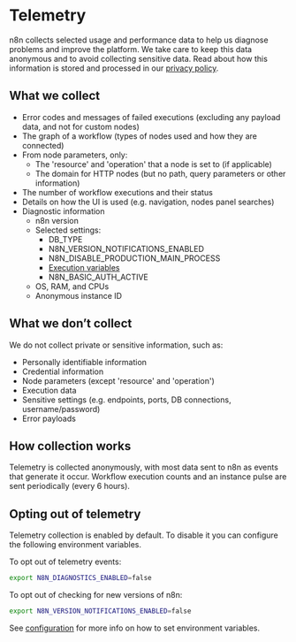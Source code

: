 # Telemetry

n8n collects selected usage and performance data to help us diagnose problems and improve the platform. We take care to keep this data anonymous and to avoid collecting sensitive data. Read about how this information is stored and processed in our [privacy policy](https://n8n.io/legal/privacy).

## What we collect

- Error codes and messages of failed executions (excluding any payload data, and not for custom nodes)
- The graph of a workflow (types of nodes used and how they are connected)
- From node parameters, only:
    - The 'resource' and 'operation' that a node is set to (if applicable)
    - The domain for HTTP nodes (but no path, query parameters or other information)
- The number of workflow executions and their status
- Details on how the UI is used (e.g. navigation, nodes panel searches)
- Diagnostic information
    - n8n version
    - Selected settings:
        - DB_TYPE
        - N8N_VERSION_NOTIFICATIONS_ENABLED
        - N8N_DISABLE_PRODUCTION_MAIN_PROCESS
        - [Execution variables](../reference/environment-variables.html#executions)
        - N8N_BASIC_AUTH_ACTIVE
    - OS, RAM, and CPUs
    - Anonymous instance ID

## What we don’t collect

We do not collect private or sensitive information, such as:

- Personally identifiable information
- Credential information
- Node parameters (except 'resource' and 'operation')
- Execution data
- Sensitive settings (e.g. endpoints, ports, DB connections, username/password)
- Error payloads

## How collection works

Telemetry is collected anonymously, with most data sent to n8n as events that generate it occur. Workflow execution counts and an instance pulse are sent periodically (every 6 hours).

## Opting out of telemetry

Telemetry collection is enabled by default. To disable it you can configure the following environment variables.

To opt out of telemetry events:

```bash
export N8N_DIAGNOSTICS_ENABLED=false
```

To opt out of checking for new versions of n8n:

```bash
export N8N_VERSION_NOTIFICATIONS_ENABLED=false
```

See [configuration](../getting-started/installation/advanced/configuration.html#how-to-set) for more info on how to set environment variables.

